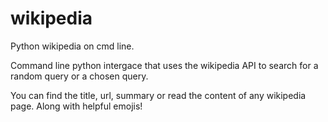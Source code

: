 # wikipedia
Python wikipedia on cmd line. 

Command line python intergace that uses the wikipedia API to search for a random query or a chosen query.

You can find the title, url, summary or read the content of any wikipedia page. 
Along with helpful emojis!
